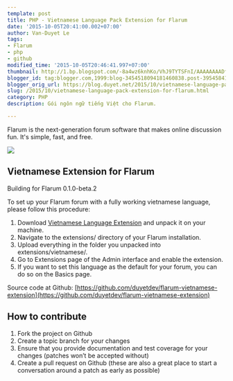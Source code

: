 ```yaml
---
template: post
title: PHP - Vietnamese Language Pack Extension for Flarum
date: '2015-10-05T20:41:00.002+07:00'
author: Van-Duyet Le
tags:
- Flarum
- php
- github
modified_time: '2015-10-05T20:46:41.997+07:00'
thumbnail: http://1.bp.blogspot.com/-8a4wz6knhKo/VhJ9TYTSFnI/AAAAAAAADf0/kF8pUcA1zpg/s1600/flarum-logo.png
blogger_id: tag:blogger.com,1999:blog-3454518094181460838.post-3954584159896181158
blogger_orig_url: https://blog.duyet.net/2015/10/vietnamese-language-pack-extension-for-flarum.html
slug: /2015/10/vietnamese-language-pack-extension-for-flarum.html
category: PHP
description: Gói ngôn ngữ tiếng Việt cho Flarum.

---
```


Flarum is the next-generation forum software that makes online discussion fun. It's simple, fast, and free.

![](http://1.bp.blogspot.com/-8a4wz6knhKo/VhJ9TYTSFnI/AAAAAAAADf0/kF8pUcA1zpg/s640/flarum-logo.png)

## Vietnamese Extension for Flarum ##
Building for Flarum 0.1.0-beta.2

To set up your Flarum forum with a fully working vietnamese language, please follow this procedure:

1. Download [Vietnamese Language Extension](https://github.com/duyetdev/flarum-vietnamese-extension/archive/master.zip) and unpack it on your machine.
2. Navigate to the extensions/ directory of your Flarum installation.
3. Upload everything in the folder you unpacked into extensions/vietnamese/.
4. Go to Extensions page of the Admin interface and enable the extension.
5. If you want to set this language as the default for your forum, you can do so on the Basics page.

Source code at Github: [https://github.com/duyetdev/flarum-vietnamese-extension](https://github.com/duyetdev/flarum-vietnamese-extension)

## How to contribute ##

1. Fork the project on Github
2. Create a topic branch for your changes
3. Ensure that you provide documentation and test coverage for your changes (patches won’t be accepted without)
4. Create a pull request on Github (these are also a great place to start a conversation around a patch as early as possible)
